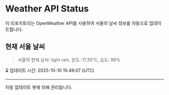 
# Weather API Status

이 리포지토리는 OpenWeather API를 사용하여 서울의 날씨 정보를 자동으로 업데이트합니다.

## 현재 서울 날씨
> 서울의 현재 날씨: light rain, 온도: 17.35°C, 습도: 96%

⏳ 업데이트 시간: 2025-10-10 15:49:07 (UTC)

---
자동 업데이트 봇에 의해 관리됩니다.
